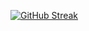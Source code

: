[![GitHub Streak](https://streak-stats.demolab.com?user=krisyotam&card_width=1200&card_height=472)](https://git.io/streak-stats)
